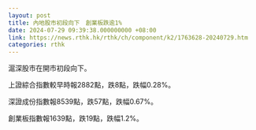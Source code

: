 ```yaml
---
layout: post
title: 內地股市初段向下　創業板跌逾1%
date: 2024-07-29 09:39:38.000000000 +08:00
link: https://news.rthk.hk/rthk/ch/component/k2/1763628-20240729.htm
categories: rthk
---
```


滬深股市在開市初段向下。

上證綜合指數較早時報2882點，跌8點，跌幅0.28%。

深證成份指數報8539點，跌57點，跌幅0.67%。

創業板指數報1639點，跌19點，跌幅1.2%。
